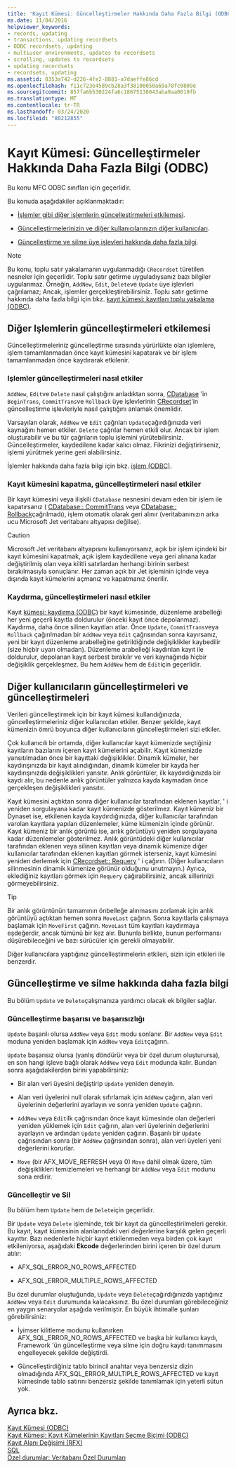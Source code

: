 ```yaml
---
title: 'Kayıt Kümesi: Güncelleştirmeler Hakkında Daha Fazla Bilgi (ODBC)'
ms.date: 11/04/2016
helpviewer_keywords:
- records, updating
- transactions, updating recordsets
- ODBC recordsets, updating
- multiuser environments, updates to recordsets
- scrolling, updates to recordsets
- updating recordsets
- recordsets, updating
ms.assetid: 0353a742-d226-4fe2-8881-a7daeffe86cd
ms.openlocfilehash: f11c723e4589cb28a3f38100050a69a78fc0809e
ms.sourcegitcommit: 857fa6b530224fa6c18675138043aba9aa0619fb
ms.translationtype: MT
ms.contentlocale: tr-TR
ms.lasthandoff: 03/24/2020
ms.locfileid: "80212855"
---
```

# <a name="recordset-more-about-updates-odbc"></a>Kayıt Kümesi: Güncelleştirmeler Hakkında Daha Fazla Bilgi (ODBC)

Bu konu MFC ODBC sınıfları için geçerlidir.

Bu konuda aşağıdakiler açıklanmaktadır:

- [İşlemler gibi diğer işlemlerin güncelleştirmeleri etkilemesi](#_core_how_transactions_affect_updates).

- [Güncelleştirmelerinizin ve diğer kullanıcılarınızın diğer kullanıcıları](#_core_your_updates_and_the_updates_of_other_users).

- [Güncelleştirme ve silme üye işlevleri hakkında daha fazla bilgi](#_core_more_about_update_and_delete).

> [!NOTE]
>  Bu konu, toplu satır yakalamanın uygulanmadığı `CRecordset` türetilen nesneler için geçerlidir. Toplu satır getirme uyguladıysanız bazı bilgiler uygulanmaz. Örneğin, `AddNew`, `Edit`, `Delete`ve `Update` üye işlevleri çağrılamaz; Ancak, işlemler gerçekleştirebilirsiniz. Toplu satır getirme hakkında daha fazla bilgi için bkz. [kayıt kümesi: kayıtları toplu yakalama (ODBC)](../../data/odbc/recordset-fetching-records-in-bulk-odbc.md).

##  <a name="how-other-operations-affect-updates"></a><a name="_core_how_other_operations_affect_updates"></a>Diğer Işlemlerin güncelleştirmeleri etkilemesi

Güncelleştirmeleriniz güncelleştirme sırasında yürürlükte olan işlemlere, işlem tamamlanmadan önce kayıt kümesini kapatarak ve bir işlem tamamlanmadan önce kaydırarak etkilenir.

###  <a name="how-transactions-affect-updates"></a><a name="_core_how_transactions_affect_updates"></a>Işlemler güncelleştirmeleri nasıl etkiler

`AddNew`, `Edit`ve `Delete` nasıl çalıştığını anladıktan sonra, [CDatabase](../../mfc/reference/cdatabase-class.md) 'in `BeginTrans`, `CommitTrans`ve `Rollback` üye işlevlerinin [CRecordset](../../mfc/reference/crecordset-class.md)'in güncelleştirme işlevleriyle nasıl çalıştığını anlamak önemlidir.

Varsayılan olarak, `AddNew` ve `Edit` çağrıları `Update`çağırdığınızda veri kaynağını hemen etkiler. `Delete` çağrılar hemen etkili olur. Ancak bir işlem oluşturabilir ve bu tür çağrıların toplu işlemini yürütebilirsiniz. Güncelleştirmeler, kaydedilene kadar kalıcı olmaz. Fikrinizi değiştirirseniz, işlemi yürütmek yerine geri alabilirsiniz.

İşlemler hakkında daha fazla bilgi için bkz. [işlem (ODBC)](../../data/odbc/transaction-odbc.md).

###  <a name="how-closing-the-recordset-affects-updates"></a><a name="_core_how_closing_the_recordset_affects_updates"></a>Kayıt kümesini kapatma, güncelleştirmeleri nasıl etkiler

Bir kayıt kümesini veya ilişkili `CDatabase` nesnesini devam eden bir işlem ile kapatırsanız ( [CDatabase:: CommitTrans](../../mfc/reference/cdatabase-class.md#committrans) veya [CDatabase:: Rollback](../../mfc/reference/cdatabase-class.md#rollback)çağrılmadı), işlem otomatik olarak geri alınır (veritabanınızın arka ucu Microsoft Jet veritabanı altyapısı değilse).

> [!CAUTION]
>  Microsoft Jet veritabanı altyapısını kullanıyorsanız, açık bir işlem içindeki bir kayıt kümesini kapatmak, açık işlem kaydedilene veya geri alınana kadar değiştirilmiş olan veya kilitli satırlardan herhangi birinin serbest bırakılmasıyla sonuçlanır. Her zaman açık bir Jet işleminin içinde veya dışında kayıt kümelerini açmanız ve kapatmanız önerilir.

###  <a name="how-scrolling-affects-updates"></a><a name="_core_how_scrolling_affects_updates"></a>Kaydırma, güncelleştirmeleri nasıl etkiler

Kayıt [kümesi: kaydırma (ODBC)](../../data/odbc/recordset-scrolling-odbc.md) bir kayıt kümesinde, düzenleme arabelleği her yeni geçerli kayıtla doldurulur (önceki kayıt önce depolanmaz). Kaydırma, daha önce silinen kayıtları atlar. Önce `Update`, `CommitTrans`veya `Rollback` çağırılmadan bir `AddNew` veya `Edit` çağrısından sonra kayırsanız, yeni bir kayıt düzenleme arabelleğine getirildiğinde değişiklikler kaybedilir (size hiçbir uyarı olmadan). Düzenleme arabelleği kaydırılan kayıt ile doldurulur, depolanan kayıt serbest bırakılır ve veri kaynağında hiçbir değişiklik gerçekleşmez. Bu hem `AddNew` hem de `Edit`için geçerlidir.

##  <a name="your-updates-and-the-updates-of-other-users"></a><a name="_core_your_updates_and_the_updates_of_other_users"></a>Diğer kullanıcıların güncelleştirmeleri ve güncelleştirmeleri

Verileri güncelleştirmek için bir kayıt kümesi kullandığınızda, güncelleştirmeleriniz diğer kullanıcıları etkiler. Benzer şekilde, kayıt kümenizin ömrü boyunca diğer kullanıcıların güncelleştirmeleri sizi etkiler.

Çok kullanıcılı bir ortamda, diğer kullanıcılar kayıt kümenizde seçtiğiniz kayıtların bazılarını içeren kayıt kümelerini açabilir. Kayıt kümenizde yansıtılmadan önce bir kayıttaki değişiklikler. Dinamik kümeler, her kaydırışınızda bir kayıt alındığından, dinamik kümeler bir kayda her kaydırışınızda değişiklikleri yansıtır. Anlık görüntüler, ilk kaydırdığınızda bir kaydı alır, bu nedenle anlık görüntüler yalnızca kayda kaymadan önce gerçekleşen değişiklikleri yansıtır.

Kayıt kümesini açtıktan sonra diğer kullanıcılar tarafından eklenen kayıtlar, ' i yeniden sorgulayana kadar kayıt kümenizde gösterilmez. Kayıt kümeniz bir Dynaset ise, etkilenen kayda kaydırdığınızda, diğer kullanıcılar tarafından varolan kayıtlara yapılan düzenlemeler, küme kümenizin içinde görünür. Kayıt kümeniz bir anlık görüntü ise, anlık görüntüyü yeniden sorgulayana kadar düzenlemeler gösterilmez. Anlık görüntüdeki diğer kullanıcılar tarafından eklenen veya silinen kayıtları veya dinamik kümenize diğer kullanıcılar tarafından eklenen kayıtları görmek isterseniz, kayıt kümesini yeniden derlemek için [CRecordset:: Requery](../../mfc/reference/crecordset-class.md#requery) ' i çağırın. (Diğer kullanıcıların silinmesinin dinamik kümenize görünür olduğunu unutmayın.) Ayrıca, eklediğiniz kayıtları görmek için `Requery` çağırabilirsiniz, ancak sillerinizi görmeyebilirsiniz.

> [!TIP]
>  Bir anlık görüntünün tamamının önbelleğe alınmasını zorlamak için anlık görüntüyü açtıktan hemen sonra `MoveLast` çağırın. Sonra kayıtlarla çalışmaya başlamak için `MoveFirst` çağırın. `MoveLast` tüm kayıtları kaydırmaya eşdeğerdir, ancak tümünü bir kez alır. Bununla birlikte, bunun performansı düşürebileceğini ve bazı sürücüler için gerekli olmayabilir.

Diğer kullanıcılara yaptığınız güncelleştirmelerin etkileri, sizin için etkileri ile benzerdir.

##  <a name="more-about-update-and-delete"></a><a name="_core_more_about_update_and_delete"></a>Güncelleştirme ve silme hakkında daha fazla bilgi

Bu bölüm `Update` ve `Delete`çalışmanıza yardımcı olacak ek bilgiler sağlar.

### <a name="update-success-and-failure"></a>Güncelleştirme başarısı ve başarısızlığı

`Update` başarılı olursa `AddNew` veya `Edit` modu sonlanır. Bir `AddNew` veya `Edit` moduna yeniden başlamak için `AddNew` veya `Edit`çağırın.

`Update` başarısız olursa (yanlış döndürür veya bir özel durum oluşturursa), en son hangi işleve bağlı olarak `AddNew` veya `Edit` modunda kalır. Bundan sonra aşağıdakilerden birini yapabilirsiniz:

- Bir alan veri üyesini değiştirip `Update` yeniden deneyin.

- Alan veri üyelerini null olarak sıfırlamak için `AddNew` çağırın, alan veri üyelerinin değerlerini ayarlayın ve sonra yeniden `Update` çağırın.

- `AddNew` veya `Edit`ilk çağrısından önce kayıt kümesinde olan değerleri yeniden yüklemek için `Edit` çağırın, alan veri üyelerinin değerlerini ayarlayın ve ardından `Update` yeniden çağırın. Başarılı bir `Update` çağrısından sonra (bir `AddNew` çağrısından sonra), alan veri üyeleri yeni değerlerini korurlar.

- `Move` (bir AFX_MOVE_REFRESH veya 0) `Move` dahil olmak üzere, tüm değişiklikleri temizlemeleri ve herhangi bir `AddNew` veya `Edit` modunu sona erdirir.

### <a name="update-and-delete"></a>Güncelleştir ve Sil

Bu bölüm hem `Update` hem de `Delete`için geçerlidir.

Bir `Update` veya `Delete` işleminde, tek bir kayıt da güncelleştirilmeleri gerekir. Bu kayıt, kayıt kümesinin alanlarındaki veri değerlerine karşılık gelen geçerli kayıttır. Bazı nedenlerle hiçbir kayıt etkilenmeden veya birden çok kayıt etkileniyorsa, aşağıdaki **Ekcode** değerlerinden birini içeren bir özel durum atılır:

- AFX_SQL_ERROR_NO_ROWS_AFFECTED

- AFX_SQL_ERROR_MULTIPLE_ROWS_AFFECTED

Bu özel durumlar oluştuğunda, `Update` veya `Delete`çağırdığınızda yaptığınız `AddNew` veya `Edit` durumunda kalacaksınız. Bu özel durumları görebileceğiniz en yaygın senaryolar aşağıda verilmiştir. En büyük ihtimalle şunları görebilirsiniz:

- İyimser kilitleme modunu kullanırken AFX_SQL_ERROR_NO_ROWS_AFFECTED ve başka bir kullanıcı kaydı, Framework 'ün güncelleştirme veya silme için doğru kaydı tanımmasını engelleyecek şekilde değiştirdi.

- Güncelleştirdiğiniz tablo birincil anahtar veya benzersiz dizin olmadığında AFX_SQL_ERROR_MULTIPLE_ROWS_AFFECTED ve kayıt kümesinde tablo satırını benzersiz şekilde tanımlamak için yeterli sütun yok.

## <a name="see-also"></a>Ayrıca bkz.

[Kayıt Kümesi (ODBC)](../../data/odbc/recordset-odbc.md)<br/>
[Kayıt Kümesi: Kayıt Kümelerinin Kayıtları Seçme Biçimi (ODBC)](../../data/odbc/recordset-how-recordsets-select-records-odbc.md)<br/>
[Kayıt Alanı Değişimi (RFX)](../../data/odbc/record-field-exchange-rfx.md)<br/>
[SQL](../../data/odbc/sql.md)<br/>
[Özel durumlar: Veritabanı Özel Durumları](../../mfc/exceptions-database-exceptions.md)
